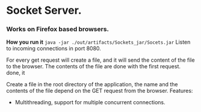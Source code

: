 # Socket Server.

### Works on Firefox based browsers.

**How you run it**
`java -jar ./out/artifacts/Sockets_jar/Socets.jar`
Listen to incoming connections in port 8080.

For every get request will create a file, and it will send the content of the file to the browser.
The contents of the file are done with the first request.
done, it
    
Create a file in the root directory of the application, the name and the contents of the file depend on the GET 
request from the browser.
Features:
- Multithreading, support for multiple concurrent connections.
